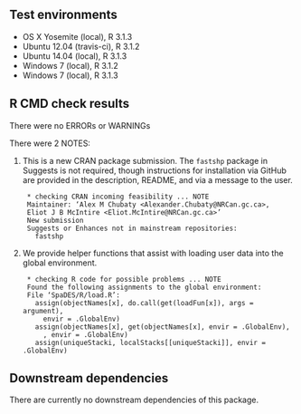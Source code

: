 ## Test environments
* OS X Yosemite     (local), R 3.1.3
* Ubuntu 12.04  (travis-ci), R 3.1.2
* Ubuntu 14.04      (local), R 3.1.3
* Windows 7         (local), R 3.1.2
* Windows 7         (local), R 3.1.3

## R CMD check results
There were no ERRORs or WARNINGs

There were 2 NOTES:

1. This is a new CRAN package submission. The `fastshp` package in Suggests is not required, though instructions for installation via GitHub are provided in the description, README, and via a message to the user.

        * checking CRAN incoming feasibility ... NOTE
        Maintainer: ‘Alex M Chubaty <Alexander.Chubaty@NRCan.gc.ca>,
        Eliot J B McIntire <Eliot.McIntire@NRCan.gc.ca>’
        New submission
        Suggests or Enhances not in mainstream repositories:
          fastshp

2. We provide helper functions that assist with loading user data into the global environment.

        * checking R code for possible problems ... NOTE
        Found the following assignments to the global environment:
        File ‘SpaDES/R/load.R’:
          assign(objectNames[x], do.call(get(loadFun[x]), args = argument),
            envir = .GlobalEnv)
          assign(objectNames[x], get(objectNames[x], envir = .GlobalEnv),
            , envir = .GlobalEnv)
          assign(uniqueStacki, localStacks[[uniqueStacki]], envir = .GlobalEnv)

## Downstream dependencies
There are currently no downstream dependencies of this package.
